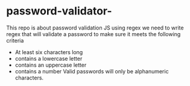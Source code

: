 # password-validator-
This repo is about password validation JS using regex
we need to write regex that will validate a password to make sure it meets the following criteria
  * At least six characters long
  * contains a lowercase letter
  * contains an uppercase letter
  * contains a number
Valid passwords will only be alphanumeric characters.
